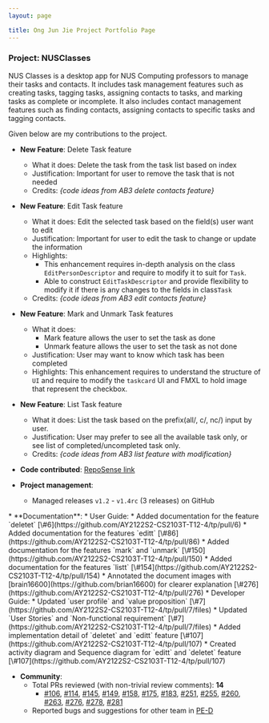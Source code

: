 ```yaml
---
layout: page

title: Ong Jun Jie Project Portfolio Page
---
```


### Project: NUSClasses

NUS Classes is a desktop app for NUS Computing professors to manage their tasks and contacts. It includes task management features such as
creating tasks, tagging tasks, assigning contacts to tasks, and marking tasks as complete or incomplete. It also includes contact management features such as finding contacts, assigning contacts to specific tasks and tagging contacts.

Given below are my contributions to the project.

* **New Feature**: Delete Task feature
  * What it does: Delete the task from the task list based on index
  * Justification: Important for user to remove the task that is not needed
  * Credits: *{code ideas from AB3 delete contacts feature}*

* **New Feature**: Edit Task feature
  * What it does: Edit the selected task based on the field(s) user want to edit
  * Justification: Important for user to edit the task to change or update the information
  * Highlights: 
    * This enhancement requires in-depth analysis on the class `EditPersonDescriptor` and require to modify it to suit for `Task`. 
    * Able to construct `EditTaskDescriptor` and provide flexibility to modify it if there is any changes to the fields in class`Task`
  * Credits: *{code ideas from AB3 edit contacts feature}*

* **New Feature**: Mark and Unmark Task features
  * What it does: 
    * Mark feature allows the user to set the task as done
    * Unmark feature allows the user to set the task as not done
  * Justification: User may want to know which task has been completed
  * Highlights: This enhancement requires to understand the structure of `UI` and require to modify the `taskcard` UI and FMXL to hold image that represent the checkbox.

* **New Feature**: List Task feature
  * What it does: List the task based on the prefix(all/, c/, nc/) input by user.
  * Justification: User may prefer to see all the available task only, or see list of completed/uncompleted task only.
  * Credits: *{code ideas from AB3 list feature with modification}*

* **Code contributed**: [RepoSense link](https://nus-cs2103-ay2122s2.github.io/tp-dashboard/?search=junjunjieOng&sort=groupTitle&sortWithin=title&timeframe=commit&mergegroup=&groupSelect=groupByRepos&breakdown=true&checkedFileTypes=docs~functional-code~test-code~other&since=2022-02-18)

* **Project management**:
  * Managed releases `v1.2` - `v1.4rc` (3 releases) on GitHub

<div style="page-break-after: always;"></div>
* **Documentation**:
  * User Guide:
    * Added documentation for the feature `deletet` [\#6](https://github.com/AY2122S2-CS2103T-T12-4/tp/pull/6)
    * Added documentation for the features `editt` [\#86](https://github.com/AY2122S2-CS2103T-T12-4/tp/pull/86)
    * Added documentation for the features `mark` and `unmark` [\#150](https://github.com/AY2122S2-CS2103T-T12-4/tp/pull/150)
    * Added documentation for the features `listt` [\#154](https://github.com/AY2122S2-CS2103T-T12-4/tp/pull/154)
    * Annotated the document images with [brain16600](https://github.com/brian16600) for clearer explanation [\#276](https://github.com/AY2122S2-CS2103T-T12-4/tp/pull/276)
  * Developer Guide:
    * Updated `user profile` and `value proposition` [\#7](https://github.com/AY2122S2-CS2103T-T12-4/tp/pull/7/files)
    * Updated `User Stories` and `Non-functional requirement` [\#7](https://github.com/AY2122S2-CS2103T-T12-4/tp/pull/7/files)
    * Added implementation detail of `deletet` and `editt` feature [\#107](https://github.com/AY2122S2-CS2103T-T12-4/tp/pull/107)
    * Created activity diagram and Sequence diagram for `editt` and `deletet` feature [\#107](https://github.com/AY2122S2-CS2103T-T12-4/tp/pull/107)

* **Community**:
  * Total PRs reviewed (with non-trivial review comments): **14**
    * [\#106](https://github.com/AY2122S2-CS2103T-T12-4/tp/pull/106), [\#114](https://github.com/AY2122S2-CS2103T-T12-4/tp/pull/114), 
    [\#145](https://github.com/AY2122S2-CS2103T-T12-4/tp/pull/145), [\#149](https://github.com/AY2122S2-CS2103T-T12-4/tp/pull/149),
    [\#158](https://github.com/AY2122S2-CS2103T-T12-4/tp/pull/158), [\#175](https://github.com/AY2122S2-CS2103T-T12-4/tp/pull/175), 
    [\#183](https://github.com/AY2122S2-CS2103T-T12-4/tp/pull/183), [\#251](https://github.com/AY2122S2-CS2103T-T12-4/tp/pull/251),
    [\#255](https://github.com/AY2122S2-CS2103T-T12-4/tp/pull/255), [\#260](https://github.com/AY2122S2-CS2103T-T12-4/tp/pull/260),
    [\#263](https://github.com/AY2122S2-CS2103T-T12-4/tp/pull/263), [\#276](https://github.com/AY2122S2-CS2103T-T12-4/tp/pull/276),
    [\#278](https://github.com/AY2122S2-CS2103T-T12-4/tp/pull/278), [\#281](https://github.com/AY2122S2-CS2103T-T12-4/tp/pull/281)
  * Reported bugs and suggestions for other team in [PE-D](https://github.com/junjunjieOng/ped/issues)


